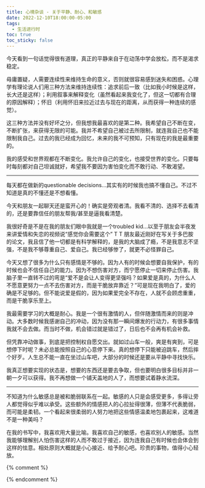 ```yaml
---
title: 心境杂谈 - 关于平静、耐心、和敏感
date: 2022-12-10T18:00:00-05:00
tags:
  - 生活进行时
toc: true
toc_sticky: false
---
```


今天看到一句话觉得很有道理，真正的平静来自于在动荡中学会放松，而不是渴求稳定。
<!--more-->

毋庸置疑，人需要连续性来维持生命的意义，否则就很容易感到迷失和困惑。心理学有理论说人们用三种方法来维持连续性：追求前后一致（比如我小时候是这样，长大还是这样）；利用叙事来解释变化（虽然看起来我变化了，但这一切都有合理的原因解释）；怀旧（利用怀旧来拉近过去与现在的距离，从而获得一种连续的感觉）。

这三种方法并没有好坏之分，但我想我最喜欢的是第二种。我希望自己不断在变，不断扩张，来获得无限的可能。我并不希望自己被过去所限制，就连我自己也不能限制我自己。过去的我已经成为回忆，未来的我不可预知，只有现在的我是最重要的。

我的感受和世界观都在不断变化。我允许自己的变化，也接受世界的变化。只要每时每刻都对自己坦诚就好，希望我不要因为害怕变化而不敢行动、不敢渴望。

---

每天都在做新的questionable decisions…其实有的时候我也搞不懂自己。不过不知道是真的不懂还是不想看懂。

今天和朋友一起聊天还是蛮开心的！确实是旁观者清。我看不清的、选择不去看清的，还是要靠信任的朋友帮我/甚至是逼我看清楚。

我很好奇是不是在我的朋友们眼中我就是一个troubled kid...以至于朋友会半夜发来讲爱情和失恋的视频说“感觉你会需要这个” T T 朋友最近刚好在写关于多巴胺的论文，我且信了他一切都是有科学解释的，是我的大脑成了瘾，不是我意志不坚强，不是我不够尊重自己、爱自己。我已经够惨了，就更不必怪罪自己。

今天又想了很多为什么只有感情是不够的。因为人有的时候会想要自我保护，有的时候也会不信任自己的能力。因为不想伤害对方，而宁愿停止一切来停止伤害。我脑子里一直转不过的弯是“爱不是会让人变得更坚强吗？如果爱是真的，为什么人不愿意更努力一点不去伤害对方，而是干脆放弃靠近？”可是现在我明白了，爱的确是不足够的。但不能说爱是假的，因为如果爱完全不存在，人就不会顾虑重重，而是干脆享乐至上。

我最需要学习的大概是耐心。我是一个很有激情的人，但伴随激情而来的则是冲动。大多数时候我感谢自己的冲动，因为没有那一瞬间爆发的行动力，有很多事情我就不会去做。而当时不做，机会错过就是错过了，日后也不会再有机会补救。

但凭靠冲动做事，到底是把控制权自愿交出。就如过山车一般，爽是有爽到，可是想停下时呢？未必总能按照自己的心意停下来。真的想停下只能被迫跳车，然后摔个好歹。人生总不能一直在坐过山车吧，大部分的时候还是要从平静中寻找快乐。

我真正想要实现的状态是，想要的东西还是要去争取，但也要明白很多目标并非一朝一夕可以获得。我不再想做一个铺天盖地的人了，而想要试着静水流深。

---

不知道为什么敏感总是被和脆弱联系在一起。敏感的人只是会感受更多，多得让旁人都觉得似乎难以承受。这些额外的情感把人的心拉扯得很薄，但薄不代表脆弱，而可能是柔韧。一个看起来很柔弱的人努力地把这些情感温柔地包裹起来，这难道不是一种美吗？

在我的书写中，我喜欢用大量比喻。我喜欢自己的敏感，也喜欢别人的敏感。当然我能够理解别人怕伤害这样的人而不敢过于接近，因为连我自己有时候也会体会到这样的怯意。相处原则大概就是小心接近、给予耐心吧。珍贵的事物，值得小心轻放。


{% comment %}



{% endcomment %}
